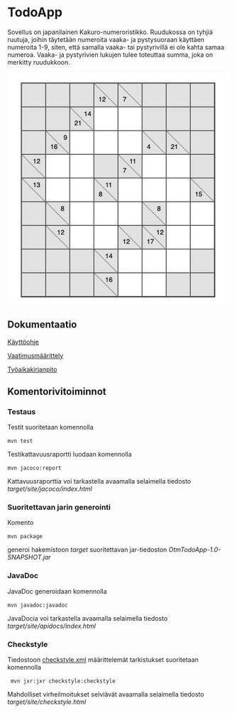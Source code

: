 # TodoApp

Sovellus on japanilainen Kakuro-numeroristikko.  Ruudukossa on tyhjiä ruutuja, joihin täytetään numeroita vaaka- ja pystysuoraan käyttäen numeroita 1-9, siten, että samalla vaaka- tai pystyrivillä ei ole kahta samaa numeroa. Vaaka- ja pystyrivien lukujen tulee toteuttaa summa, joka on merkitty ruudukkoon.

<img src="dokumentaatio/kakuro01.png" width="750">

## Dokumentaatio

[Käyttöohje](https://github.com/lautanal/ot-harjoitustyo//blob/master/dokumentaatio/kayttoohje.md)

[Vaatimusmäärittely](https://github.com/lautanal/ot-harjoitustyo/blob/master/dokumentaatio/vaatimusmaarittely.md)

[Työaikakirjanpito](https://github.com/lautanal/ot-harjoitustyo//blob/master/dokumentaatio/tuntikirjanpito.md)


## Komentorivitoiminnot

### Testaus

Testit suoritetaan komennolla

```
mvn test
```

Testikattavuusraportti luodaan komennolla

```
mvn jacoco:report
```

Kattavuusraporttia voi tarkastella avaamalla selaimella tiedosto _target/site/jacoco/index.html_

### Suoritettavan jarin generointi

Komento

```
mvn package
```

generoi hakemistoon _target_ suoritettavan jar-tiedoston _OtmTodoApp-1.0-SNAPSHOT.jar_

### JavaDoc

JavaDoc generoidaan komennolla

```
mvn javadoc:javadoc
```

JavaDocia voi tarkastella avaamalla selaimella tiedosto _target/site/apidocs/index.html_

### Checkstyle

Tiedostoon [checkstyle.xml](https://github.com/lautanal/ot-harjoitustyo/blob/master/checkstyle.xml) määrittelemät tarkistukset suoritetaan komennolla

```
 mvn jxr:jxr checkstyle:checkstyle
```

Mahdolliset virheilmoitukset selviävät avaamalla selaimella tiedosto _target/site/checkstyle.html_
